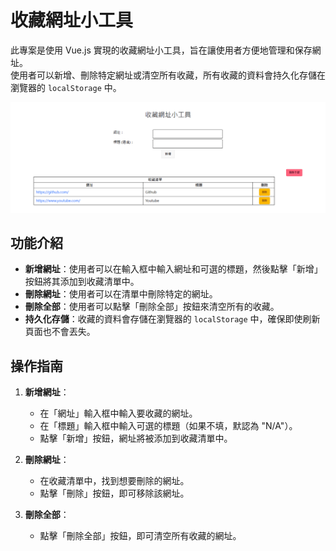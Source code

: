 # 收藏網址小工具

此專案是使用 Vue.js 實現的收藏網址小工具，旨在讓使用者方便地管理和保存網址。  
使用者可以新增、刪除特定網址或清空所有收藏，所有收藏的資料會持久化存儲在瀏覽器的 `localStorage` 中。

![perviewImg](https://github.com/WYLee327/yjchou_vue_hw1/blob/main/docs/imgs/img_1.png?raw=true)

## 功能介紹

- **新增網址**：使用者可以在輸入框中輸入網址和可選的標題，然後點擊「新增」按鈕將其添加到收藏清單中。
- **刪除網址**：使用者可以在清單中刪除特定的網址。
- **刪除全部**：使用者可以點擊「刪除全部」按鈕來清空所有的收藏。
- **持久化存儲**：收藏的資料會存儲在瀏覽器的 `localStorage` 中，確保即使刷新頁面也不會丟失。

## 操作指南

1. **新增網址**：
   - 在「網址」輸入框中輸入要收藏的網址。
   - 在「標題」輸入框中輸入可選的標題（如果不填，默認為 "N/A"）。
   - 點擊「新增」按鈕，網址將被添加到收藏清單中。

2. **刪除網址**：
   - 在收藏清單中，找到想要刪除的網址。
   - 點擊「刪除」按鈕，即可移除該網址。

3. **刪除全部**：
   - 點擊「刪除全部」按鈕，即可清空所有收藏的網址。